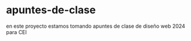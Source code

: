 # apuntes-de-clase


en este proyecto estamos tomando apuntes de clase de diseño web 2024 para CEI 
